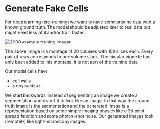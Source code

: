 # Generate Fake Cells

For deep learning (pre-training) we want to have some pristine data with a known ground truth. The model should be adjusted later to real data but might need less of it and/or train faster.

![2000 example training images](images/montage_black.jpg)

The above image is a montage of 20 volumes with 100 slices each. Every pair of rows corresponds to one volume stack. The circular vignette has only been added to this montage, it is not part of the training data. 

Our model cells have
- cell walls
- a tiny nucleus

We start backwards, instead of segmenting an image we create a segmentation and distort it to look like an image. In that way the ground truth image is the segmentation and the generated image is a representation based on some simple imaging physics like a 3d point-spread function and some photon-shot noise. Our generated images look (remotely) like light-microscopy images.
